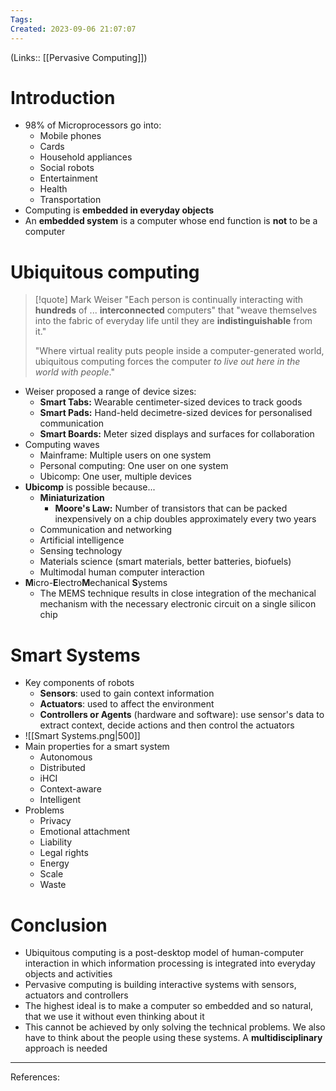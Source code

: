 ```yaml
---
Tags: 
Created: 2023-09-06 21:07:07
---
```

(Links:: [[Pervasive Computing]])
# Introduction
- 98% of Microprocessors go into:
	- Mobile phones
	- Cards
	- Household appliances
	- Social robots
	- Entertainment
	- Health
	- Transportation
- Computing is **embedded in everyday objects**
- An **embedded system** is a computer whose end function is **not** to be a computer
# Ubiquitous computing
> [!quote] Mark Weiser
> "Each person is continually interacting with **hundreds** of ... **interconnected** computers" that "weave themselves into the fabric of everyday life until they are **indistinguishable** from it."
> 
> "Where virtual reality puts people inside a computer-generated world, ubiquitous computing forces the computer *to live out here in the world with people*."

- Weiser proposed a range of device sizes:
	- **Smart Tabs:** Wearable centimeter-sized devices to track goods
	- **Smart Pads:** Hand-held decimetre-sized devices for personalised communication
	- **Smart Boards:** Meter sized displays and surfaces for collaboration
- Computing waves
	- Mainframe: Multiple users on one system
	- Personal computing: One user on one system
	- Ubicomp: One user, multiple devices
- **Ubicomp** is possible because...
	- **Miniaturization**
		- **Moore's Law:** Number of transistors that can be packed inexpensively on a chip doubles approximately every two years
	- Communication and networking
	- Artificial intelligence
	- Sensing technology
	- Materials science (smart materials, better batteries, biofuels)
	- Multimodal human computer interaction
- **M**icro-**E**lectro**M**echanical **S**ystems
	- The MEMS technique results in close integration of the mechanical mechanism with the necessary electronic circuit on a single silicon chip

# Smart Systems
- Key components of robots
	- **Sensors**: used to gain context information
	- **Actuators**: used to affect the environment
	- **Controllers or Agents** (hardware and software): use sensor's data to extract context, decide actions and then control the actuators
- ![[Smart Systems.png|500]]
- Main properties for a smart system
	- Autonomous
	- Distributed
	- iHCI
	- Context-aware
	- Intelligent
- Problems
	- Privacy
	- Emotional attachment
	- Liability
	- Legal rights
	- Energy
	- Scale
	- Waste

# Conclusion
- Ubiquitous computing is a post-desktop model of human-computer interaction in which information processing is integrated into everyday objects and activities
- Pervasive computing is building interactive systems with sensors, actuators and controllers
- The highest ideal is to make a computer so embedded and so natural, that we use it without even thinking about it
- This cannot be achieved by only solving the technical problems. We also have to think about the people using these systems. A **multidisciplinary** approach is needed


---
References:

